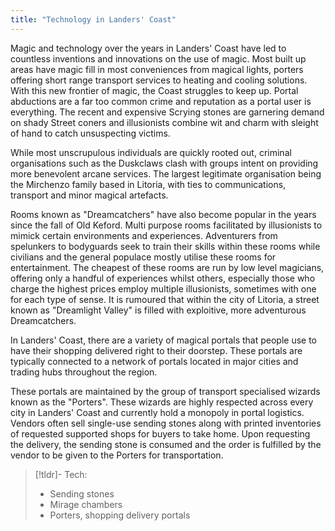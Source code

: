 ```yaml
---
title: "Technology in Landers' Coast"
---
```


Magic and technology over the years in Landers' Coast have led to countless inventions and innovations on the use of magic. Most built up areas have magic fill in most conveniences from magical lights, porters offering short range transport services to heating and cooling solutions. With this new frontier of magic, the Coast struggles to keep up. Portal abductions are a far too common crime and reputation as a portal user is everything. The recent and expensive Scrying stones are garnering demand on shady Street coners and illusionists combine wit and charm with sleight of hand to catch unsuspecting victims.

While most unscrupulous individuals are quickly rooted out, criminal organisations such as the Duskclaws clash with groups intent on providing more benevolent arcane services. The largest legitimate organisation being the Mirchenzo family based in Litoria, with ties to communications, transport and minor magical artefacts.

Rooms known as "Dreamcatchers" have also become popular in the years since the fall of Old Keford. Multi purpose rooms facilitated by illusionists to mimick certain environments and experiences. Adventurers from spelunkers to bodyguards seek to train their skills within these rooms while civilians and the general populace mostly utilise these rooms for entertainment. The cheapest of these rooms are run by low level magicians, offering only a handful of experiences whilst others, especially those who charge the highest prices employ multiple illusionists, sometimes with one for each type of sense. It is rumoured that within the city of Litoria, a street known as "Dreamlight Valley" is filled with exploitive, more adventurous Dreamcatchers.

In Landers' Coast, there are a variety of magical portals that people use to have their shopping delivered right to their doorstep. These portals are typically connected to a network of portals located in major cities and trading hubs throughout the region.

These portals are maintained by the group of transport specialised wizards known as the "Porters". These wizards are highly respected across every city in Landers' Coast and currently hold a monopoly in portal logistics. Vendors often sell single-use sending stones along with printed inventories of requested supported shops for buyers to take home. Upon requesting the delivery, the sending stone is consumed and the order is fulfilled by the vendor to be given to the Porters for transportation.

> [!tldr]- Tech:
> - Sending stones
> - Mirage chambers
> - Porters, shopping delivery portals


